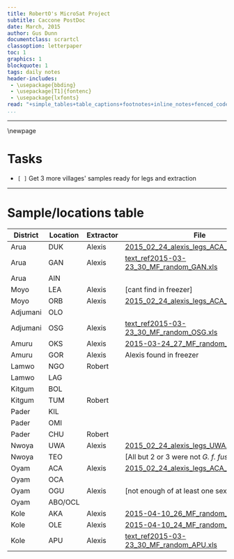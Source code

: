 ```yaml
---
title: RobertO's MicroSat Project
subtitle: Caccone PostDoc
date: March, 2015
author: Gus Dunn
documentclass: scrartcl
classoption: letterpaper
toc: 1
graphics: 1
blockquote: 1
tags: daily notes
header-includes: 
 - \usepackage{bbding}
 - \usepackage[T1]{fontenc}
 - \usepackage{lxfonts}
read: "+simple_tables+table_captions+footnotes+inline_notes+fenced_code_blocks+fenced_code_attributes+fancy_lists+definition_lists+superscript+subscript+tex_math_dollars"
...
```




------------------------------------------

\newpage

# Tasks #

- `[ ]` Get 3 more villages' samples ready for legs and extraction



------------------------------------------

# Sample/locations table #




| District | Location | Extractor |                                                                                           File                                                                                          |
| -------- | -------- | --------- | --------------------------------------------------------------------------------------------------------------------------------------------------------------------------------------- |
| Arua     | DUK      | Alexis    | [2015_02_24_alexis_legs_ACA_DUK_ORB.xlsx](file:///home/gus/Documents/YalePostDoc/project_stuff/g_f_fucipes_uganda/collection_data/samples_used/2015_02_24_alexis_legs_ACA_DUK_ORB.xlsx) |
| Arua     | GAN      | Alexis    | [text_ref2015-03-23_30_MF_random_GAN.xls](file:///home/gus/Documents/YalePostDoc/project_stuff/g_f_fucipes_uganda/collection_data/samples_used/2015-03-23_30_MF_random_GAN.xls)         |
| Arua     | AIN      |           |                                                                                                                                                                                         |
| Moyo     | LEA      | Alexis    | [cant find in freezer]                                                                                                                                                                  |
| Moyo     | ORB      | Alexis    | [2015_02_24_alexis_legs_ACA_DUK_ORB.xlsx](file:///home/gus/Documents/YalePostDoc/project_stuff/g_f_fucipes_uganda/collection_data/samples_used/2015_02_24_alexis_legs_ACA_DUK_ORB.xlsx) |
| Adjumani | OLO      |           |                                                                                                                                                                                         |
| Adjumani | OSG      | Alexis    | [text_ref2015-03-23_30_MF_random_OSG.xls](file:///home/gus/Documents/YalePostDoc/project_stuff/g_f_fucipes_uganda/collection_data/samples_used/2015-03-23_30_MF_random_OSG.xls)         |
| Amuru    | OKS      | Alexis    | [2015-03-24_27_MF_random_OKS.xls](file:///home/gus/Documents/YalePostDoc/project_stuff/g_f_fucipes_uganda/collection_data/samples_used/2015-03-24_27_MF_random_OKS.xls)                 |
| Amuru    | GOR      | Alexis    | Alexis found in freezer                                                                                                                                                                 |
| Lamwo    | NGO      | Robert    |                                                                                                                                                                                         |
| Lamwo    | LAG      |           |                                                                                                                                                                                         |
| Kitgum   | BOL      |           |                                                                                                                                                                                         |
| Kitgum   | TUM      | Robert    |                                                                                                                                                                                         |
| Pader    | KIL      |           |                                                                                                                                                                                         |
| Pader    | OMI      |           |                                                                                                                                                                                         |
| Pader    | CHU      | Robert    |                                                                                                                                                                                         |
| Nwoya    | UWA      | Alexis    | [2015_02_24_alexis_legs_UWA.xlsx](file:///home/gus/Documents/YalePostDoc/project_stuff/g_f_fucipes_uganda/collection_data/samples_used/2015_02_24_alexis_legs_UWA.xlsx)                 |
| Nwoya    | TEO      |           | [All but 2 or 3 were not _G. f. fuscipes_]                                                                                                                                              |
| Oyam     | ACA      | Alexis    | [2015_02_24_alexis_legs_ACA_DUK_ORB.xlsx](file:///home/gus/Documents/YalePostDoc/project_stuff/g_f_fucipes_uganda/collection_data/samples_used/2015_02_24_alexis_legs_ACA_DUK_ORB.xlsx) |
| Oyam     | OCA      |           |                                                                                                                                                                                         |
| Oyam     | OGU      | Alexis    | [not enough of at least one sex]                                                                                                                                                        |
| Oyam     | ABO/OCL  |           |                                                                                                                                                                                         |
| Kole     | AKA      | Alexis    | [2015-04-10_26_MF_random_AKA.xls](file:///home/gus/Documents/YalePostDoc/project_stuff/g_f_fucipes_uganda/collection_data/samples_used/2015-04-10_26_MF_random_AKA.xls)                 |
| Kole     | OLE      | Alexis    | [2015-04-10_24_MF_random_OLE.xls](file:///home/gus/Documents/YalePostDoc/project_stuff/g_f_fucipes_uganda/collection_data/samples_used/2015-04-10_24_MF_random_OLE.xls)                 |
| Kole     | APU      | Alexis    | [text_ref2015-03-23_30_MF_random_APU.xls](file:///home/gus/Documents/YalePostDoc/project_stuff/g_f_fucipes_uganda/collection_data/samples_used/2015-03-23_30_MF_random_APU.xls)         |
